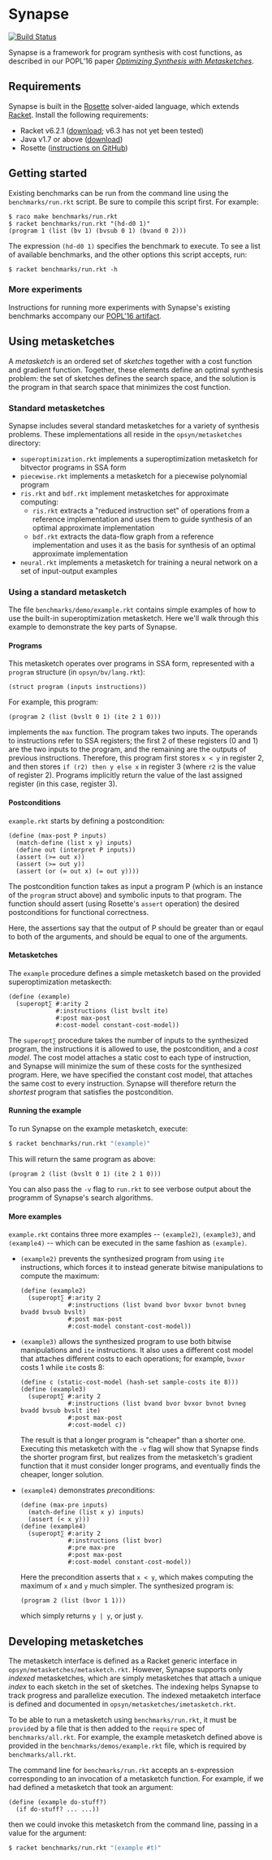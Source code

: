 # Synapse

[![Build Status](https://travis-ci.org/uwplse/synapse.svg?branch=master)](https://travis-ci.org/uwplse/synapse)

Synapse is a framework for program synthesis with cost functions, as described in our POPL'16 paper [*Optimizing Synthesis with Metasketches*](http://synapse.uwplse.org/synapse-popl16.pdf).

## Requirements

Synapse is built in the [Rosette](http://homes.cs.washington.edu/~emina/rosette/) solver-aided language, which extends [Racket](http://racket-lang.org). Install the following requirements:

* Racket v6.2.1 ([download](http://download.racket-lang.org/racket-v6.2.1.html); v6.3 has not yet been tested)
* Java v1.7 or above ([download](http://www.oracle.com/technetwork/java/javase/downloads/index.html))
* Rosette ([instructions on GitHub](https://github.com/emina/rosette))

## Getting started

Existing benchmarks can be run from the command line using the `benchmarks/run.rkt` script. Be sure to compile this script first. For example:

	$ raco make benchmarks/run.rkt
	$ racket benchmarks/run.rkt "(hd-d0 1)"
	(program 1 (list (bv 1) (bvsub 0 1) (bvand 0 2)))
	
The expression `(hd-d0 1)` specifies the benchmark to execute. To see a list of available benchmarks, and the other options this script accepts, run:

	$ racket benchmarks/run.rkt -h

### More experiments

Instructions for running more experiments with Synapse's existing benchmarks accompany our [POPL'16 artifact](http://synapse.uwplse.org/popl16-aec/).

## Using metasketches

A *metasketch* is an ordered set of *sketches* together with a cost function and gradient function. Together, these elements define an optimal synthesis problem: the set of sketches defines the search space, and the solution is the program in that search space that minimizes the cost function.

### Standard metasketches

Synapse includes several standard metasketches for a variety of synthesis problems. These implementations all reside in the `opsyn/metasketches` directory:

* `superoptimization.rkt` implements a superoptimization metasketch for bitvector programs in SSA form
* `piecewise.rkt` implements a metasketch for a piecewise polynomial program
* `ris.rkt` and `bdf.rkt` implement metasketches for approximate computing:
	* `ris.rkt` extracts a "reduced instruction set" of operations from a reference implementation and uses them to guide synthesis of an optimal approximate implementation
	* `bdf.rkt` extracts the data-flow graph from a reference implementation and uses it as the basis for synthesis of an optimal approximate implementation
* `neural.rkt` implements a metasketch for training a neural network on a set of input-output examples

### Using a standard metasketch

The file `benchmarks/demo/example.rkt` contains simple examples of how to use the built-in superoptimization metasketch. Here we'll walk through this example to demonstrate the key parts of Synapse.

#### Programs

This metasketch operates over programs in SSA form, represented with a `program` structure (in `opsyn/bv/lang.rkt`):

```racket
(struct program (inputs instructions))
```

For example, this program:

```racket
(program 2 (list (bvslt 0 1) (ite 2 1 0)))
```

implements the `max` function. The program takes two inputs. The operands to instructions refer to SSA registers; the first 2 of these registers (0 and 1) are the two inputs to the program, and the remaining are the outputs of previous instructions. Therefore, this program first stores `x < y` in register 2, and then stores `if (r2) then y else x` in register 3 (where `r2` is the value of register 2). Programs implicitly return the value of the last assigned register (in this case, register 3).

#### Postconditions

`example.rkt` starts by defining a postcondition:

```racket
(define (max-post P inputs)
  (match-define (list x y) inputs)
  (define out (interpret P inputs))
  (assert (>= out x))
  (assert (>= out y))
  (assert (or (= out x) (= out y))))
```

The postcondition function takes as input a program P (which is an instance of the `program` struct above) and symbolic inputs to that program. The function should assert (using Rosette's `assert` operation) the desired postconditions for functional correctness. 

Here, the assertions say that the output of P should be greater than or eqaul to both of the arguments, and should be equal to one of the arguments.

#### Metasketches

The `example` procedure defines a simple metasketch based on the provided superoptimization metaskecth:

```racket
(define (example)
  (superopt∑ #:arity 2
             #:instructions (list bvslt ite)
             #:post max-post
             #:cost-model constant-cost-model))
```

The `superopt∑` procedure takes the number of inputs to the synthesized program, the instructions it is allowed to use, the postcondition, and a *cost model*. The cost model attaches a static cost to each type of instruction, and Synapse will minimize the sum of these costs for the synthesized program. Here, we have specified the constant cost model, that attaches the same cost to every instruction. Synapse will therefore return the *shortest* program that satisfies the postcondition.

#### Running the example

To run Synapse on the example metasketch, execute:

```bash
$ racket benchmarks/run.rkt "(example)"
```

This will return the same program as above:
```racket
(program 2 (list (bvslt 0 1) (ite 2 1 0)))
```

You can also pass the `-v` flag to `run.rkt` to see verbose output about the programm of Synapse's search algorithms.

#### More examples

`example.rkt` contains three more examples -- `(example2)`, `(example3)`, and `(example4)` -- which can be executed in the same fashion as `(example)`.

* `(example2)` prevents the synthesized program from using `ite` instructions, which forces it to instead generate bitwise manipulations to compute the maximum:

    ```racket
    (define (example2)
      (superopt∑ #:arity 2
                 #:instructions (list bvand bvor bvxor bvnot bvneg bvadd bvsub bvslt)
                 #:post max-post
                 #:cost-model constant-cost-model))
    ```

* `(example3)` allows the synthesized program to use both bitwise manipulations and `ite` instructions. It also uses a different cost model that attaches different costs to each operations; for example, `bvxor` costs 1 while `ite` costs 8:

    ```racket 
    (define c (static-cost-model (hash-set sample-costs ite 8)))
    (define (example3)
      (superopt∑ #:arity 2
                 #:instructions (list bvand bvor bvxor bvnot bvneg bvadd bvsub bvslt ite)
                 #:post max-post
                 #:cost-model c))
    ```

    The result is that a longer program is "cheaper" than a shorter one. Executing this metasketch with the `-v` flag will show that Synapse finds the shorter program first, but realizes from the metasketch's gradient function that it must consider longer programs, and eventually finds the cheaper, longer solution.

* `(example4)` demonstrates *pre*conditions:

    ```racket
    (define (max-pre inputs)
      (match-define (list x y) inputs)
      (assert (< x y)))
    (define (example4)
      (superopt∑ #:arity 2
                 #:instructions (list bvor)
                 #:pre max-pre
                 #:post max-post
                 #:cost-model constant-cost-model))
    ```

    Here the precondition asserts that `x < y`, which makes computing the maximum of `x` and `y` much simpler. The synthesized program is:

    ```racket
    (program 2 (list (bvor 1 1)))
    ```

    which simply returns `y | y`, or just `y`.

## Developing metasketches

The metasketch interface is defined as a Racket generic interface in `opsyn/metasketches/metasketch.rkt`. However, Synapse supports only *indexed* metasketches, which are simply metasketches that attach a unique *index* to each sketch in the set of sketches. The indexing helps Synapse to track progress and parallelize execution. The indexed metaaketch interface is defined and documented in `opsyn/metasketches/imetasketch.rkt`.

To be able to run a metasketch using `benchmarks/run.rkt`, it must be `provide`d by a file that is then added to the `require` spec of `benchmarks/all.rkt`. For example, the example metasketch defined above is provided in the `benchmarks/demos/example.rkt` file, which is required by `benchmarks/all.rkt`.

The command line for `benchmarks/run.rkt` accepts an s-expression corresponding to an invocation of a metasketch function. For example, if we had defined a metasketch that took an argument:

```racket
(define (example do-stuff?)
  (if do-stuff? ... ...))
```

then we could invoke this metasketch from the command line, passing in a value for the argument:

```bash
$ racket benchmarks/run.rkt "(example #t)"
```